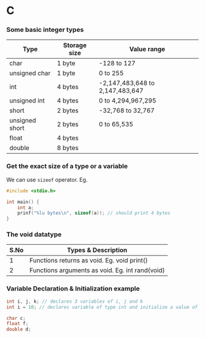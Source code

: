 # C

### Some basic integer types
| Type | Storage size | Value range |
| ---- | ------------ | ----------- |
| char | 1 byte | -128 to 127 |
| unsigned char | 1 byte | 0 to 255 |
| int | 4 bytes | -2,147,483,648 to 2,147,483,647 |
| unsigned int | 4 bytes | 0 to 4,294,967,295 |
| short | 2 bytes | -32,768 to 32,767 |
| unsigned short | 2 bytes | 0 to 65,535 |
| float | 4 bytes | |
| double | 8 bytes | |

### Get the exact size of a type or a variable
We can use `sizeof` operator. Eg.
```c
#include <stdio.h>

int main() {
    int a;
    prinf("%lu bytes\n", sizeof(a)); // should print 4 bytes
}
```

### The void datatype
| S.No | Types & Description |
| ---- | ------------------- |
| 1 | Functions returns as void. Eg. void print() |
| 2 | Functions arguments as void. Eg. int rand(void) |

### Variable Declaration & Initialization example
```c
int i, j, k; // declares 3 variables of i, j and k
int i = 10; // declares variable of type int and initialize a value of 10

char c;
float f;
double d;
```
